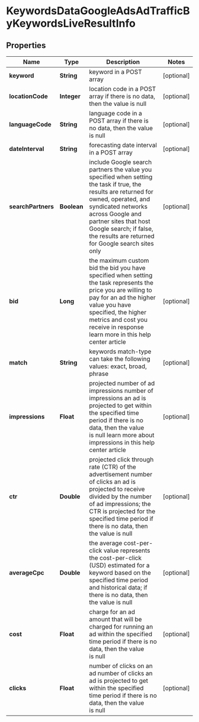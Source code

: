

# KeywordsDataGoogleAdsAdTrafficByKeywordsLiveResultInfo


## Properties

| Name | Type | Description | Notes |
|------------ | ------------- | ------------- | -------------|
|**keyword** | **String** | keyword in a POST array |  [optional] |
|**locationCode** | **Integer** | location code in a POST array if there is no data, then the value is null |  [optional] |
|**languageCode** | **String** | language code in a POST array if there is no data, then the value is null |  [optional] |
|**dateInterval** | **String** | forecasting date interval in a POST array |  [optional] |
|**searchPartners** | **Boolean** | include Google search partners the value you specified when setting the task if true, the results are returned for owned, operated, and syndicated networks across Google and partner sites that host Google search; if false, the results are returned for Google search sites only |  [optional] |
|**bid** | **Long** | the maximum custom bid the bid you have specified when setting the task represents the price you are willing to pay for an ad the higher value you have specified, the higher metrics and cost you receive in response learn more in this help center article |  [optional] |
|**match** | **String** | keywords match-type can take the following values: exact, broad, phrase |  [optional] |
|**impressions** | **Float** | projected number of ad impressions number of impressions an ad is projected to get within the specified time period if there is no data, then the value is null learn more about impressions in this help center article |  [optional] |
|**ctr** | **Double** | projected click through rate (CTR) of the advertisement number of clicks an ad is projected to receive divided by the number of ad impressions; the CTR is projected for the specified time period if there is no data, then the value is null |  [optional] |
|**averageCpc** | **Double** | the average cost-per-click value represents the cost-per-click (USD) estimated for a keyword based on the specified time period and historical data; if there is no data, then the value is null |  [optional] |
|**cost** | **Float** | charge for an ad amount that will be charged for running an ad within the specified time period if there is no data, then the value is null |  [optional] |
|**clicks** | **Float** | number of clicks on an ad number of clicks an ad is projected to get within the specified time period if there is no data, then the value is null |  [optional] |



